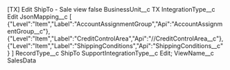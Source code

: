 <?xml version="1.0" encoding="UTF-8"?>
<CustomMetadata xmlns="http://soap.sforce.com/2006/04/metadata" xmlns:xsi="http://www.w3.org/2001/XMLSchema-instance" xmlns:xsd="http://www.w3.org/2001/XMLSchema">
    <label>[TX] Edit ShipTo - Sale view</label>
    <protected>false</protected>
    <values>
        <field>BusinessUnit__c</field>
        <value xsi:type="xsd:string">TX</value>
    </values>
    <values>
        <field>IntegrationType__c</field>
        <value xsi:type="xsd:string">Edit</value>
    </values>
    <values>
        <field>JsonMapping__c</field>
        <value xsi:type="xsd:string">[
{&quot;Level&quot;:&quot;Item&quot;,&quot;Label&quot;:&quot;AccountAssignmentGroup&quot;,&quot;Api&quot;:&quot;AccountAssignmentGroup__c&quot;},
{&quot;Level&quot;:&quot;Item&quot;,&quot;Label&quot;:&quot;CreditControlArea&quot;,&quot;Api&quot;:&quot;//CreditControlArea__c&quot;},
{&quot;Level&quot;:&quot;Item&quot;,&quot;Label&quot;:&quot;ShippingConditions&quot;,&quot;Api&quot;:&quot;ShippingConditions__c&quot;}
]</value>
    </values>
    <values>
        <field>RecordType__c</field>
        <value xsi:type="xsd:string">ShipTo</value>
    </values>
    <values>
        <field>SupportIntegrationType__c</field>
        <value xsi:type="xsd:string">Edit;</value>
    </values>
    <values>
        <field>ViewName__c</field>
        <value xsi:type="xsd:string">SalesData</value>
    </values>
</CustomMetadata>
